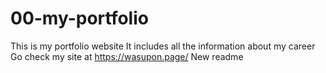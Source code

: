 # 00-my-portfolio

This is my portfolio website
It includes all the information about my career
Go check my site at https://wasupon.page/
New readme
